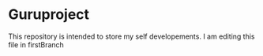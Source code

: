 # Guruproject
This  repository is intended to store my self developements. I am editing this file in firstBranch
